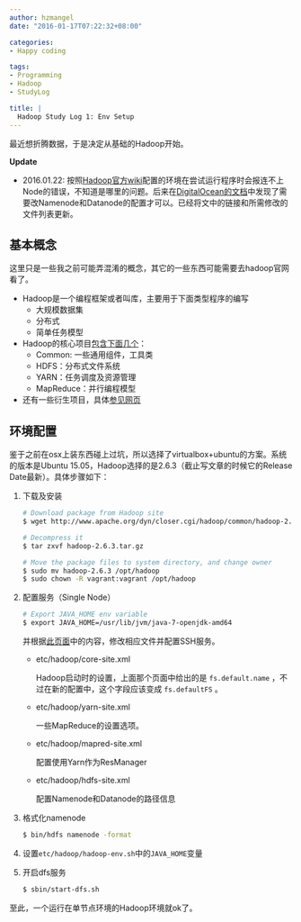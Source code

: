 ```yaml
---
author: hzmangel
date: "2016-01-17T07:22:32+08:00"

categories:
- Happy coding

tags:
- Programming
- Hadoop
- StudyLog

title: |
  Hadoop Study Log 1: Env Setup
---
```


最近想折腾数据，于是决定从基础的Hadoop开始。

<!--more-->

**Update**

* 2016.01.22: 按照[Hadoop官方wiki](http://hadoop.apache.org/docs/current/hadoop-project-dist/hadoop-common/SingleCluster.html)配置的环境在尝试运行程序时会报连不上Node的错误，不知道是哪里的问题。后来在[DigitalOcean的文档](https://www.digitalocean.com/community/tutorials/how-to-install-hadoop-on-ubuntu-13-10)中发现了需要改Namenode和Datanode的配置才可以。已经将文中的链接和所需修改的文件列表更新。

## 基本概念

这里只是一些我之前可能弄混淆的概念，其它的一些东西可能需要去hadoop官网看了。

* Hadoop是一个编程框架或者叫库，主要用于下面类型程序的编写
  * 大规模数据集
  * 分布式
  * 简单任务模型
* Hadoop的核心项目[包含下面几个](https://hadoop.apache.org/)：
  * Common: 一些通用组件，工具类
  * HDFS：分布式文件系统
  * YARN：任务调度及资源管理
  * MapReduce：并行编程模型
* 还有一些衍生项目，具体[参见网页](https://hadoop.apache.org/)

## 环境配置

鉴于之前在osx上装东西碰上过坑，所以选择了virtualbox+ubuntu的方案。系统的版本是Ubuntu 15.05，Hadoop选择的是2.6.3（截止写文章的时候它的Release Date最新）。具体步骤如下：

1. 下载及安装

    ```bash
    # Download package from Hadoop site
    $ wget http://www.apache.org/dyn/closer.cgi/hadoop/common/hadoop-2.6.3/hadoop-2.6.3.tar.gz

    # Decompress it
    $ tar zxvf hadoop-2.6.3.tar.gz

    # Move the package files to system directory, and change owner
    $ sudo mv hadoop-2.6.3 /opt/hadoop
    $ sudo chown -R vagrant:vagrant /opt/hadoop
    ```

1. 配置服务（Single Node）

    ```bash
    # Export JAVA_HOME env variable
    $ export JAVA_HOME=/usr/lib/jvm/java-7-openjdk-amd64
    ```

    并根据[此页面](https://www.digitalocean.com/community/tutorials/how-to-install-hadoop-on-ubuntu-13-10)中的内容，修改相应文件并配置SSH服务。

      * etc/hadoop/core-site.xml

        Hadoop启动时的设置，上面那个页面中给出的是 `fs.default.name` ，不过在新的配置中，这个字段应该变成 `fs.defaultFS` 。

      * etc/hadoop/yarn-site.xml

        一些MapReduce的设置选项。

      * etc/hadoop/mapred-site.xml

        配置使用Yarn作为ResManager

      * etc/hadoop/hdfs-site.xml

        配置Namenode和Datanode的路径信息

1. 格式化namenode

    ```bash
    $ bin/hdfs namenode -format
    ```

1. 设置`etc/hadoop/hadoop-env.sh`中的`JAVA_HOME`变量

1. 开启dfs服务

    ```bash
    $ sbin/start-dfs.sh
    ```

至此，一个运行在单节点环境的Hadoop环境就ok了。
